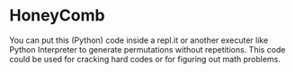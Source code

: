 # HoneyComb
You can put this (Python) code inside a repl.it or another executer like Python Interpreter to generate permutations without repetitions. This code could be used for cracking hard codes or for figuring out math problems.
